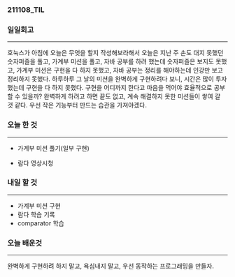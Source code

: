 ### 211108_TIL

### 일일회고

---

호눅스가 아침에 오늘은 무엇을 할지 작성해보라해서
오늘은 지난 주 손도 대지 못했던 숫자퍼즐을 풀고, 가계부 미션을 풀고, 자바 공부를 하려 했는데
숫자퍼즐은 보지도 못했고, 가계부 미션은 구현을 다 하지 못했고, 자바 공부는 정리를 해야하는데 인강만 보고 정리하지 못했다.
하루하루 그 날의 미션을 완벽하게 구현하려다 보니, 시간은 많이 투자 했는데 구현을 다 하지 못했다.
구현을 어디까지 한다고 마음을 먹어야 효율적으로 공부할 수 있을까? 완벽하게 하려고 하면 끝도 없고, 계속 해결하지 못한 미션들이 쌓여 갈 것 같다.
우선 작은 기능부터 만드는 습관을 가져야겠다.

### 오늘 한 것

---

- 가계부 미션 풀기(일부 구현)

- 람다 영상시청


### 내일 할 것

---

- 가계부 미션 구현
- 람다 학습 기록
- comparator 학습

### 오늘 배운것

---

완벽하게 구현하려 하지 말고, 욕심내지 말고, 우선 동작하는 프로그래밍을 만들자.
